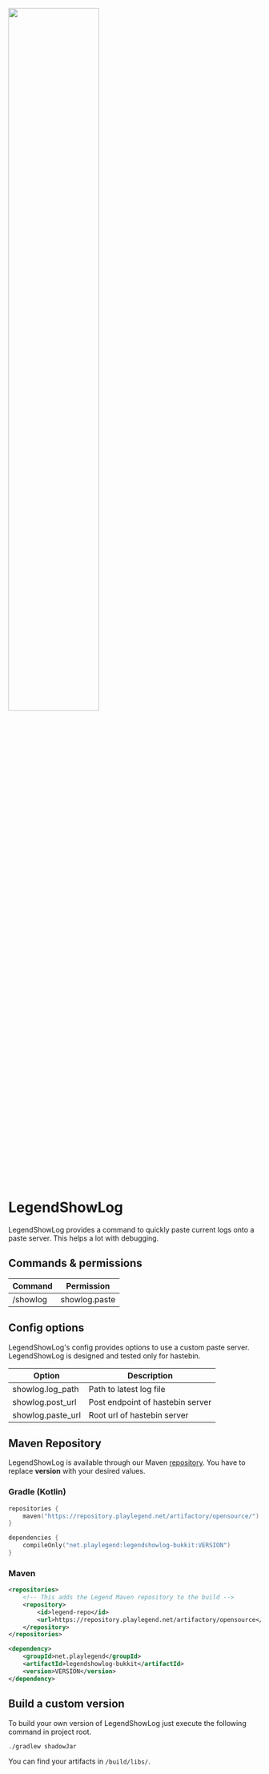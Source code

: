 <a href="https://playlegend.net"><img src="https://static.playlegend.net/full-logo-stone-highres.png" width="60%"></a>

# LegendShowLog
LegendShowLog provides a command to quickly paste current logs onto a paste server. 
This helps a lot with debugging.

## Commands & permissions
| Command | Permission |
| --- | --- |
| /showlog | showlog.paste |

## Config options
LegendShowLog's config provides options to use a custom paste server. LegendShowLog is designed and tested only for hastebin.

| Option | Description |
| --- | --- |
| showlog.log_path | Path to latest log file |
| showlog.post_url | Post endpoint of hastebin server |
| showlog.paste_url | Root url of hastebin server |

## Maven Repository
LegendShowLog is available through our Maven [repository](https://repository.playlegend.net).
You have to replace **version** with your desired values. 

### Gradle (Kotlin)
```kotlin
repositories {
    maven("https://repository.playlegend.net/artifactory/opensource/")
}

dependencies {
    compileOnly("net.playlegend:legendshowlog-bukkit:VERSION")
}
```

### Maven
```xml
<repositories>
    <!-- This adds the Legend Maven repository to the build -->
    <repository>
        <id>legend-repo</id>
        <url>https://repository.playlegend.net/artifactory/opensource</url>
    </repository>
</repositories>

<dependency>
    <groupId>net.playlegend</groupId>
    <artifactId>legendshowlog-bukkit</artifactId>
    <version>VERSION</version>
</dependency>
```

## Build a custom version
To build your own version of LegendShowLog just execute the following command in project root.
```shell script
./gradlew shadowJar
```
You can find your artifacts in `/build/libs/`.
